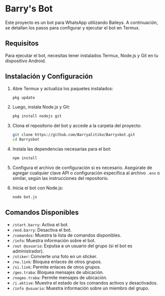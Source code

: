 # Barry's Bot

Este proyecto es un bot para WhatsApp utilizando Baileys. A continuación, se detallan los pasos para configurar y ejecutar el bot en Termux.

## Requisitos

Para ejecutar el bot, necesitas tener instalados Termux, Node.js y Git en tu dispositivo Android.

## Instalación y Configuración

1. Abre Termux y actualiza los paquetes instalados:
    ```bash
    pkg update
    ```

2. Luego, instala Node.js y Git:
    ```bash
    pkg install nodejs git
    ```

3. Clona el repositorio del bot y accede a la carpeta del proyecto:
    ```bash
    git clone https://github.com/Barryalitiko/Barrysbot.git
    cd Barrysbot
    ```

4. Instala las dependencias necesarias para el bot:
    ```bash
    npm install
    ```

5. Configura el archivo de configuración si es necesario. Asegúrate de agregar cualquier clave API o configuración específica al archivo `.env` o similar, según las instrucciones del repositorio.

6. Inicia el bot con Node.js:
    ```bash
    node bot.js
    ```

## Comandos Disponibles

- `/start.barry`: Activa el bot.
- `/end.barry`: Desactiva el bot.
- `/comandos`: Muestra la lista de comandos disponibles.
- `/info`: Muestra información sobre el bot.
- `/out @usuario`: Expulsa a un usuario del grupo (si el bot es administrador).
- `/stiker`: Convierte una foto en un sticker.
- `/no.link`: Bloquea enlaces de otros grupos.
- `/si.link`: Permite enlaces de otros grupos.
- `/geo.traba`: Bloquea mensajes de ubicación.
- `/nogeo.traba`: Permite mensajes de ubicación.
- `/i.aktive`: Muestra el estado de los comandos activos y desactivados.
- `/info @usuario`: Muestra información sobre un miembro del grupo.


